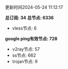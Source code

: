 更新时间2024-05-24 11:12:17

**总订阅: 34**
**总节点: 6336**
- vless节点: 6

**google ping有效节点: 728**
- v2ray节点: 57
- ss节点: 662
- trojan节点: 9
